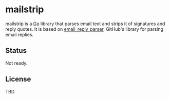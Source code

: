 # mailstrip

mailstrip is a [Go][2] library that parses email text and strips it of
signatures and reply quotes. It is based on [email\_reply\_parser][1], GitHub's
library for parsing email replies.

## Status

Not ready.

## License

TBD

[1]: https://github.com/github/email_reply_parser
[2]: http://golang.org/
